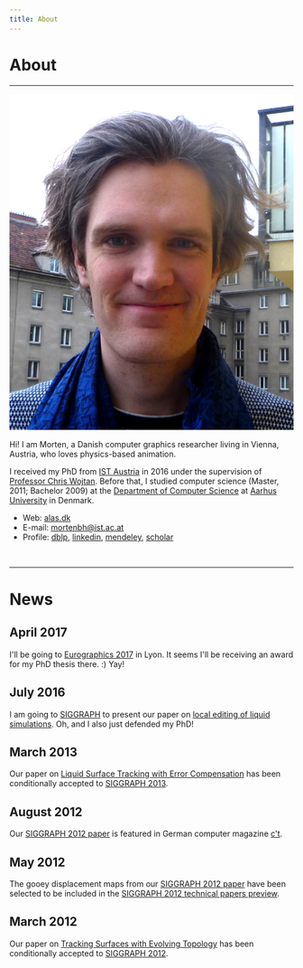 ```yaml
---
title: About
---
```


# About

<hr>

<img id="me" src="images/me/2017.jpg" alt="Morten Bojsen-Hansen">

Hi! I am Morten, a Danish computer graphics researcher living in Vienna, Austria, who loves physics-based animation.

I received my PhD from [IST Austria](http://pub.ist.ac.at/) in 2016 under the supervision of [Professor Chris Wojtan](http://pub.ist.ac.at/group_wojtan). Before that, I studied computer science (Master, 2011;
Bachelor 2009) at the [Department of Computer Science](http://cs.au.dk) at [Aarhus University](http://au.dk) in Denmark.

* Web: [alas.dk](http://alas.dk/)
* E-mail: [mortenbh@ist.ac.at](mailto:mortenbh@ist.ac.at)
* Profile:
     [dblp](http://www.dblp.org/db/indices/a-tree/b/Bojsen=Hansen:Morten.html),
     [linkedin](http://www.linkedin.com/pub/morten-bojsen-hansen/37/76a/637),
     [mendeley](http://www.mendeley.com/profiles/morten-bojsen-hansen/),
     [scholar](http://scholar.google.com/citations?user=qI-JnEkAAAAJ)

<br/>
<hr style="clear: both;">
			
# News

## April 2017

I'll be going to [Eurographics 2017](http://www.eurographics2017.fr/) in Lyon. It seems I'll be receiving an award for my PhD thesis there. :) Yay!

## July 2016

I am going to [SIGGRAPH](http://s2016.siggraph.org/) to present our paper on [local editing of liquid simulations](http://alas.dk/publications/2016/GNRBfFRS/). Oh, and I also just defended my PhD!

## March 2013

Our paper on [Liquid Surface Tracking with Error Compensation](http://alas.dk/publications/2013/LSTwEC/) has been conditionally accepted to [SIGGRAPH 2013](http://s2013.siggraph.org).

## August 2012
Our [SIGGRAPH 2012 paper](http://alas.dk/publications/2012/TSwET/) is featured in German computer magazine [c't](http://heise.de/-2339186).

## May 2012

The gooey displacement maps from our [SIGGRAPH 2012 paper](http://alas.dk/publications/2012/TSwET/) have been selected to be included in the [SIGGRAPH 2012 technical papers preview](http://www.youtube.com/watch?v=cKrng7ztpog).

## March 2012

Our paper on [Tracking Surfaces with Evolving Topology](http://alas.dk/publications/2012/TSwET/) has been conditionally accepted to [SIGGRAPH 2012](http://s2012.siggraph.org/).
